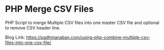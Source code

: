 # PHP Merge CSV Files
PHP Script to merge Multiple CSV files into one master CSV file and optional to remove CSV header line.

Blog Link: https://padhmanaban.com/using-php-combine-multiple-csv-files-into-one-csv-file/

